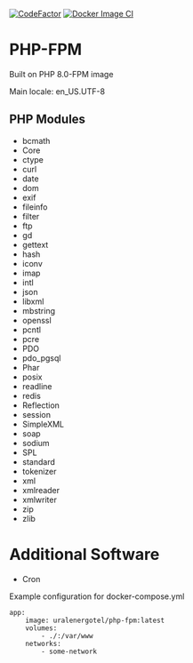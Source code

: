 [![CodeFactor](https://www.codefactor.io/repository/github/sergeevpasha/docker-php-fpm/badge)](https://www.codefactor.io/repository/github/sergeevpasha/docker-php-fpm)
[![Docker Image CI](https://github.com/sergeevpasha/docker-php-fpm/actions/workflows/dockerimage.yml/badge.svg)](https://github.com/sergeevpasha/docker-php-fpm/actions/workflows/dockerimage.yml)
# PHP-FPM

Built on PHP 8.0-FPM image

Main locale: en_US.UTF-8

## PHP Modules

* bcmath       
* Core
* ctype
* curl
* date
* dom
* exif
* fileinfo
* filter
* ftp
* gd
* gettext
* hash
* iconv
* imap
* intl
* json
* libxml
* mbstring
* openssl
* pcntl
* pcre
* PDO
* pdo_pgsql
* Phar
* posix
* readline
* redis
* Reflection
* session
* SimpleXML
* soap
* sodium
* SPL
* standard
* tokenizer
* xml
* xmlreader
* xmlwriter
* zip
* zlib

# Additional Software
* Cron

Example configuration for docker-compose.yml
```
app:
    image: uralenergotel/php-fpm:latest
    volumes:
        - ./:/var/www
    networks:
        - some-network
```
